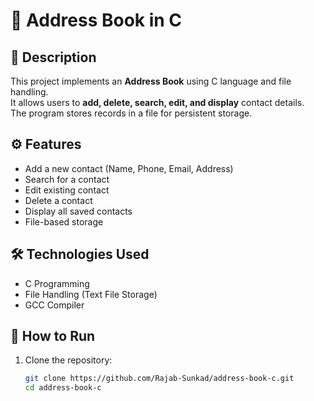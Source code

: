 # 📒 Address Book in C

## 📌 Description
This project implements an **Address Book** using C language and file handling.  
It allows users to **add, delete, search, edit, and display** contact details.  
The program stores records in a file for persistent storage.

## ⚙️ Features
- Add a new contact (Name, Phone, Email, Address)
- Search for a contact
- Edit existing contact
- Delete a contact
- Display all saved contacts
- File-based storage

## 🛠️ Technologies Used
- C Programming
- File Handling (Text File Storage)
- GCC Compiler

## 🚀 How to Run
1. Clone the repository:
   ```bash
   git clone https://github.com/Rajab-Sunkad/address-book-c.git
   cd address-book-c
